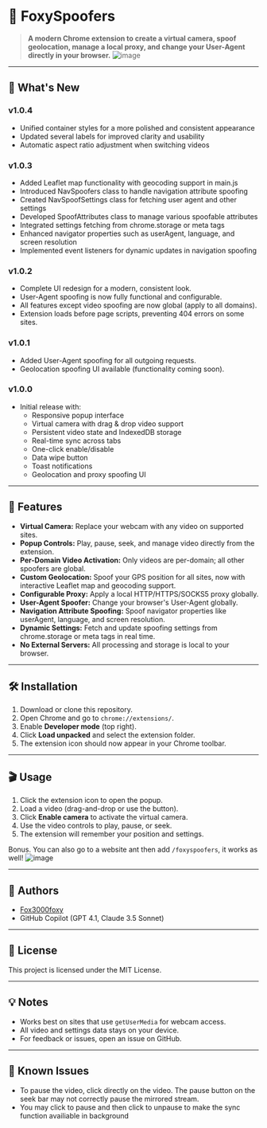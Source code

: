 # 🦊 FoxySpoofers

> **A modern Chrome extension to create a virtual camera, spoof geolocation, manage a local proxy, and change your User-Agent directly in your browser.**
![image](https://github.com/user-attachments/assets/ea6971f5-4324-463e-8861-d2b43198383d)
---

## 🚨 What's New
### v1.0.4
- Unified container styles for a more polished and consistent appearance
- Updated several labels for improved clarity and usability
- Automatic aspect ratio adjustment when switching videos

### v1.0.3
- Added Leaflet map functionality with geocoding support in main.js
- Introduced NavSpoofers class to handle navigation attribute spoofing
- Created NavSpoofSettings class for fetching user agent and other settings
- Developed SpoofAttributes class to manage various spoofable attributes
- Integrated settings fetching from chrome.storage or meta tags
- Enhanced navigator properties such as userAgent, language, and screen resolution
- Implemented event listeners for dynamic updates in navigation spoofing

### v1.0.2
- Complete UI redesign for a modern, consistent look.
- User-Agent spoofing is now fully functional and configurable.
- All features except video spoofing are now global (apply to all domains).
- Extension loads before page scripts, preventing 404 errors on some sites.

### v1.0.1
- Added User-Agent spoofing for all outgoing requests.
- Geolocation spoofing UI available (functionality coming soon).

### v1.0.0
- Initial release with:
  - Responsive popup interface
  - Virtual camera with drag & drop video support
  - Persistent video state and IndexedDB storage
  - Real-time sync across tabs
  - One-click enable/disable
  - Data wipe button
  - Toast notifications
  - Geolocation and proxy spoofing UI

---

## 🚀 Features

- **Virtual Camera:** Replace your webcam with any video on supported sites.
- **Popup Controls:** Play, pause, seek, and manage video directly from the extension.
- **Per-Domain Video Activation:** Only videos are per-domain; all other spoofers are global.
- **Custom Geolocation:** Spoof your GPS position for all sites, now with interactive Leaflet map and geocoding support.
- **Configurable Proxy:** Apply a local HTTP/HTTPS/SOCKS5 proxy globally.
- **User-Agent Spoofer:** Change your browser's User-Agent globally.
- **Navigation Attribute Spoofing:** Spoof navigator properties like userAgent, language, and screen resolution.
- **Dynamic Settings:** Fetch and update spoofing settings from chrome.storage or meta tags in real time.
- **No External Servers:** All processing and storage is local to your browser.

---

## 🛠️ Installation

1. Download or clone this repository.
2. Open Chrome and go to `chrome://extensions/`.
3. Enable **Developer mode** (top right).
4. Click **Load unpacked** and select the extension folder.
5. The extension icon should now appear in your Chrome toolbar.

---

## 🎬 Usage

1. Click the extension icon to open the popup.
2. Load a video (drag-and-drop or use the button).
3. Click **Enable camera** to activate the virtual camera.
4. Use the video controls to play, pause, or seek.
5. The extension will remember your position and settings.

Bonus. You can also go to a website ant then add `/foxyspoofers`, it works as well!
![image](https://github.com/user-attachments/assets/ff4fcac6-1da8-4968-8485-cf36a8d5bbec)

---

## 👤 Authors

- [Fox3000foxy](https://github.com/fox3000foxy)
- GitHub Copilot (GPT 4.1, Claude 3.5 Sonnet)

---

## 📄 License

This project is licensed under the MIT License.

---

## 💡 Notes

- Works best on sites that use `getUserMedia` for webcam access.
- All video and settings data stays on your device.
- For feedback or issues, open an issue on GitHub.

---

## 🦋 Known Issues

- To pause the video, click directly on the video. The pause button on the seek bar may not correctly pause the mirrored stream.
- You may click to pause and then click to unpause to make the sync function availiable in background
